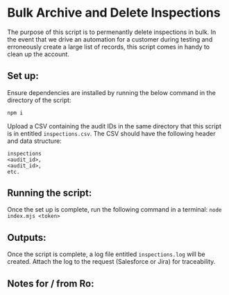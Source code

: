 # Bulk Archive and Delete Inspections
The purpose of this script is to permenantly delete inspections in bulk. In the event that we drive an automation for a customer during testing and erroneously create a large list of records, this script comes in handy to clean up the account. 

## Set up:
Ensure dependencies are installed by running the below command in the directory of the script:
```bash
npm i
```
Upload a CSV containing the audit IDs in the same directory that this script is in entitled `inspections.csv`. The CSV should have the following header and data structure:
```csv
inspections
<audit_id>,
<audit_id>,
etc.
```

## Running the script:
Once the set up is complete, run the following command in a terminal:
`node index.mjs <token>`

## Outputs:
Once the script is complete, a log file entitled `inspections.log` will be created. Attach the log to the request (Salesforce or Jira) for traceability.

## Notes for / from Ro:
